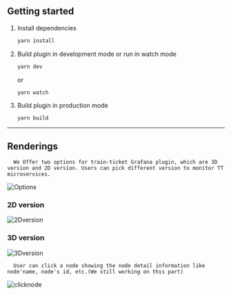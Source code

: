 ## Getting started

1. Install dependencies

   ```bash
   yarn install
   ```

2. Build plugin in development mode or run in watch mode

   ```bash
   yarn dev
   ```

   or

   ```bash
   yarn watch
   ```

3. Build plugin in production mode

   ```bash
   yarn build
   ```

---
## Renderings
      We Offer two options for train-ticket Grafana plugin, which are 3D version and 2D version. Users can pick different version to monitor TT microservices.
   ![Options]()

### 2D version
![2Dversion]()

### 3D version
![3Dversion]()

      User can click a node showing the node detail information like node'name, node's id, etc.(We still working on this part)
   ![clicknode]()